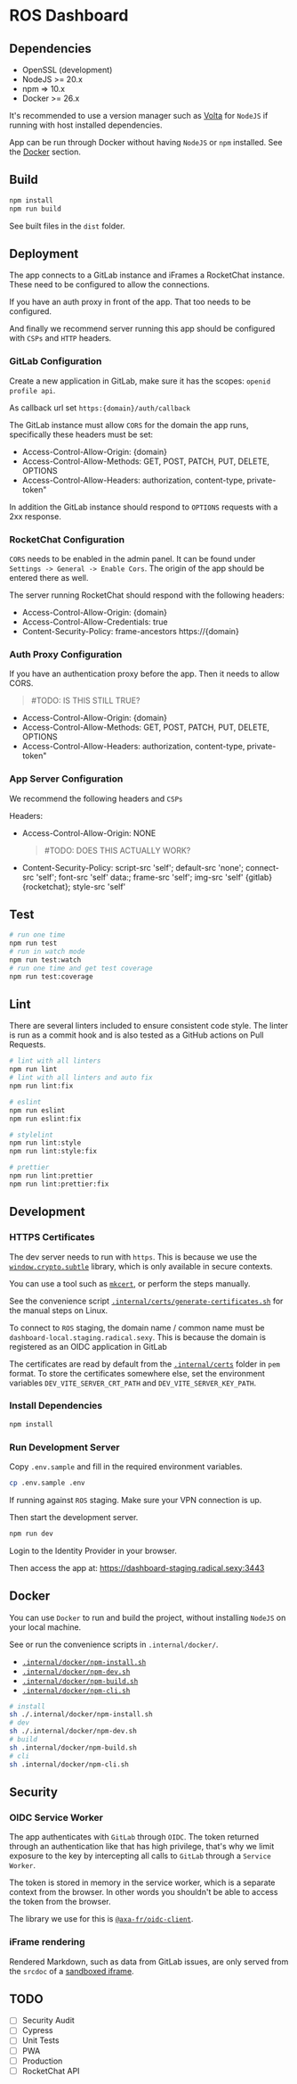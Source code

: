 # ROS Dashboard

## Dependencies

- OpenSSL (development)
- NodeJS >= 20.x
- npm => 10.x
- Docker >= 26.x

It's recommended to use a version manager such as [Volta](https://volta.sh/) for `NodeJS` if running with host installed dependencies.

App can be run through Docker without having `NodeJS` or `npm` installed. See the [Docker](#docker) section.

## Build

```sh
npm install
npm run build
```

See built files in the `dist` folder.

## Deployment

The app connects to a GitLab instance and iFrames a RocketChat instance. These need to be configured to allow the connections.

If you have an auth proxy in front of the app. That too needs to be configured.

And finally we recommend server running this app should be configured with `CSPs` and `HTTP` headers.

### GitLab Configuration

Create a new application in GitLab, make sure it has the scopes: `openid profile api`.

As callback url set `https:{domain}/auth/callback`

The GitLab instance must allow `CORS` for the domain the app runs, specifically these headers must be set:

- Access-Control-Allow-Origin: {domain}
- Access-Control-Allow-Methods: GET, POST, PATCH, PUT, DELETE, OPTIONS
- Access-Control-Allow-Headers: authorization, content-type, private-token"

In addition the GitLab instance should respond to `OPTIONS` requests with a 2xx response.

### RocketChat Configuration

`CORS` needs to be enabled in the admin panel. It can be found under `Settings -> General -> Enable Cors`. The origin of the app should be entered there as well.

The server running RocketChat should respond with the following headers:

- Access-Control-Allow-Origin: {domain}
- Access-Control-Allow-Credentials: true
- Content-Security-Policy: frame-ancestors https://{domain}

### Auth Proxy Configuration

If you have an authentication proxy before the app. Then it needs to allow CORS.

> #TODO: IS THIS STILL TRUE?

- Access-Control-Allow-Origin: {domain}
- Access-Control-Allow-Methods: GET, POST, PATCH, PUT, DELETE, OPTIONS
- Access-Control-Allow-Headers: authorization, content-type, private-token"

### App Server Configuration

We recommend the following headers and `CSPs`

Headers:

- Access-Control-Allow-Origin: NONE
  > #TODO: DOES THIS ACTUALLY WORK?
- Content-Security-Policy: script-src 'self'; default-src 'none'; connect-src 'self'; font-src 'self' data:; frame-src 'self'; img-src 'self' {gitlab} {rocketchat}; style-src 'self'

## Test

```sh
# run one time
npm run test
# run in watch mode
npm run test:watch
# run one time and get test coverage
npm run test:coverage
```

## Lint

There are several linters included to ensure consistent code style. The linter is run as a commit hook and is also tested as a GitHub actions on Pull Requests.

```sh
# lint with all linters
npm run lint
# lint with all linters and auto fix
npm run lint:fix

# eslint
npm run eslint
npm run eslint:fix

# stylelint
npm run lint:style
npm run lint:style:fix

# prettier
npm run lint:prettier
npm run lint:prettier:fix
```

## Development

### HTTPS Certificates

The dev server needs to run with `https`. This is because we use the [`window.crypto.subtle`](https://developer.mozilla.org/en-US/docs/Web/API/Crypto/subtle) library, which is only available in secure contexts.

You can use a tool such as [`mkcert`](https://github.com/FiloSottile/mkcert), or perform the steps manually.

See the convenience script [`.internal/certs/generate-certificates.sh`](.internal/certs/generate-certificates.sh) for the manual steps on Linux.

To connect to `ROS` staging, the domain name / common name must be `dashboard-local.staging.radical.sexy`. This is because the domain is registered as an OIDC application in GitLab

The certificates are read by default from the [`.internal/certs`](.internal/certs) folder in `pem` format. To store the certificates somewhere else, set the environment variables `DEV_VITE_SERVER_CRT_PATH` and `DEV_VITE_SERVER_KEY_PATH`.

### Install Dependencies

```sh
npm install
```

### Run Development Server

Copy `.env.sample` and fill in the required environment variables.

```sh
cp .env.sample .env
```

If running against `ROS` staging. Make sure your VPN connection is up.

Then start the development server.

```sh
npm run dev
```

Login to the Identity Provider in your browser.

Then access the app at: <https://dashboard-staging.radical.sexy:3443>

## Docker

You can use `Docker` to run and build the project, without installing `NodeJS` on your local machine.

See or run the convenience scripts in `.internal/docker/`.

- [`.internal/docker/npm-install.sh`](/.internal/docker/npm-install.sh)
- [`.internal/docker/npm-dev.sh`](/.internal/docker/npm-dev.sh)
- [`.internal/docker/npm-build.sh`](/.internal/docker/npm-build.sh)
- [`.internal/docker/npm-cli.sh`](/.internal/docker/npm-cli.sh)

```sh
# install
sh ./.internal/docker/npm-install.sh
# dev
sh ./.internal/docker/npm-dev.sh
# build
sh .internal/docker/npm-build.sh
# cli
sh .internal/docker/npm-cli.sh
```

## Security

### OIDC Service Worker

The app authenticates with `GitLab` through `OIDC`. The token returned through an authentication like that has high privilege, that's why we limit exposure to the key by intercepting all calls to `GitLab` through a `Service Worker`.

The token is stored in memory in the service worker, which is a separate context from the browser. In other words you shouldn't be able to access the token from the browser.

The library we use for this is [`@axa-fr/oidc-client`](https://github.com/AxaFrance/oidc-client).

### iFrame rendering

Rendered Markdown, such as data from GitLab issues, are only served from the `srcdoc` of a [sandboxed iframe](src/elements/secure-iframe/secure-iframe.ts).

## TODO

- [ ] Security Audit
- [ ] Cypress
- [ ] Unit Tests
- [ ] PWA
- [ ] Production
- [ ] RocketChat API
